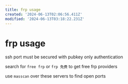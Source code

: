 ```yaml
---
title: frp usage
created: '2024-06-13T02:06:56.411Z'
modified: '2024-06-13T03:18:22.231Z'
---
```


# frp usage

ssh port must be secured with pubkey only authentication

search for `free frp` or `frp 免费` to get free frp providers

use `masscan` over these servers to find open ports
